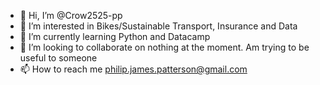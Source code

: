 - 👋 Hi, I’m @Crow2525-pp
- 👀 I’m interested in Bikes/Sustainable Transport, Insurance and Data
- 🌱 I’m currently learning Python and Datacamp
- 💞️ I’m looking to collaborate on nothing at the moment.  Am trying to be useful to someone
- 📫 How to reach me philip.james.patterson@gmail.com 

<!---
Crow2525-pp/Crow2525-pp is a ✨ special ✨ repository because its `README.md` (this file) appears on your GitHub profile.
You can click the Preview link to take a look at your changes.
--->
